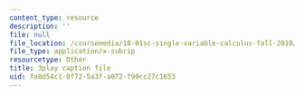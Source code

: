 ```yaml
---
content_type: resource
description: ''
file: null
file_location: /coursemedia/18-01sc-single-variable-calculus-fall-2010/fa8d54c10f725a3fa072f99cc27c1653_2y4tCiWbVRI.vtt
file_type: application/x-subrip
resourcetype: Other
title: 3play caption file
uid: fa8d54c1-0f72-5a3f-a072-f99cc27c1653
---
```

